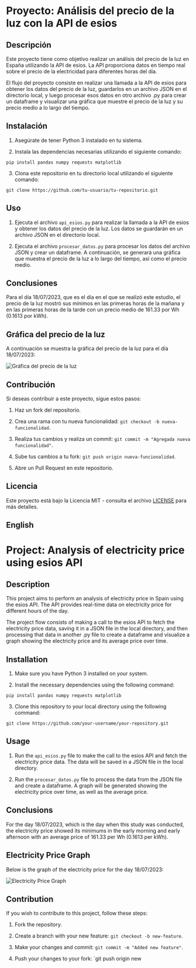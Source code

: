 # Proyecto: Análisis del precio de la luz con la API de esios

## Descripción

Este proyecto tiene como objetivo realizar un análisis del precio de la luz en España utilizando la API de esios. La API proporciona datos en tiempo real sobre el precio de la electricidad para diferentes horas del día.

El flujo del proyecto consiste en realizar una llamada a la API de esios para obtener los datos del precio de la luz, guardarlos en un archivo JSON en el directorio local, y luego procesar esos datos en otro archivo .py para crear un dataframe y visualizar una gráfica que muestre el precio de la luz y su precio medio a lo largo del tiempo.

## Instalación

1. Asegúrate de tener Python 3 instalado en tu sistema.

2. Instala las dependencias necesarias utilizando el siguiente comando:

```
pip install pandas numpy requests matplotlib
```

3. Clona este repositorio en tu directorio local utilizando el siguiente comando:

```
git clone https://github.com/tu-usuario/tu-repositorio.git
```

## Uso

1. Ejecuta el archivo `api_esios.py` para realizar la llamada a la API de esios y obtener los datos del precio de la luz. Los datos se guardarán en un archivo JSON en el directorio local.

2. Ejecuta el archivo `procesar_datos.py` para procesar los datos del archivo JSON y crear un dataframe. A continuación, se generará una gráfica que muestra el precio de la luz a lo largo del tiempo, así como el precio medio.

## Conclusiones

Para el día 18/07/2023, que es el día en el que se realizó este estudio, el precio de la luz mostró sus mínimos en las primeras horas de la mañana y en las primeras horas de la tarde con un precio medio de 161.33 por Wh (0.1613 por kWh).

## Gráfica del precio de la luz

A continuación se muestra la gráfica del precio de la luz para el día 18/07/2023:

![Gráfica del precio de la luz](https://raw.githubusercontent.com/Mawio02/Spain_Light_Price_Study/main/precioluz.png)

## Contribución

Si deseas contribuir a este proyecto, sigue estos pasos:

1. Haz un fork del repositorio.

2. Crea una rama con tu nueva funcionalidad: `git checkout -b nueva-funcionalidad`.

3. Realiza tus cambios y realiza un commit: `git commit -m "Agregada nueva funcionalidad"`.

4. Sube tus cambios a tu fork: `git push origin nueva-funcionalidad`.

5. Abre un Pull Request en este repositorio.

## Licencia

Este proyecto está bajo la Licencia MIT - consulta el archivo [LICENSE](LICENSE) para más detalles.

## English

# Project: Analysis of electricity price using esios API

## Description

This project aims to perform an analysis of electricity price in Spain using the esios API. The API provides real-time data on electricity price for different hours of the day.

The project flow consists of making a call to the esios API to fetch the electricity price data, saving it in a JSON file in the local directory, and then processing that data in another .py file to create a dataframe and visualize a graph showing the electricity price and its average price over time.

## Installation

1. Make sure you have Python 3 installed on your system.

2. Install the necessary dependencies using the following command:

```
pip install pandas numpy requests matplotlib
```

3. Clone this repository to your local directory using the following command:

```
git clone https://github.com/your-username/your-repository.git
```

## Usage

1. Run the `api_esios.py` file to make the call to the esios API and fetch the electricity price data. The data will be saved in a JSON file in the local directory.

2. Run the `procesar_datos.py` file to process the data from the JSON file and create a dataframe. A graph will be generated showing the electricity price over time, as well as the average price.

## Conclusions

For the day 18/07/2023, which is the day when this study was conducted, the electricity price showed its minimums in the early morning and early afternoon with an average price of 161.33 per Wh (0.1613 per kWh).

## Electricity Price Graph

Below is the graph of the electricity price for the day 18/07/2023:

![Electricity Price Graph](https://raw.githubusercontent.com/Mawio02/Spain_Light_Price_Study/main/precioluz.png)

## Contribution

If you wish to contribute to this project, follow these steps:

1. Fork the repository.

2. Create a branch with your new feature: `git checkout -b new-feature`.

3. Make your changes and commit: `git commit -m "Added new feature"`.

4. Push your changes to your fork: `git push origin new

